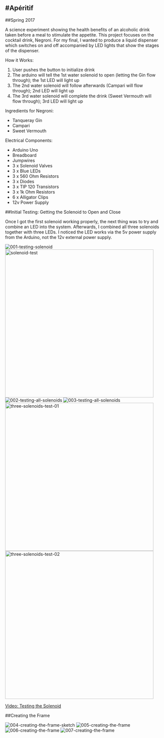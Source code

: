 #Apéritif
------------------------------------------------------------

##Spring 2017

A science experiment showing the health benefits of an alcoholic drink taken before a meal to stimulate the appetite. This project focuses on the cocktail drink, Negroni. For my final, I wanted to produce a liquid dispenser which switches on and off accompanied by LED lights that show the stages of the dispenser.

How it Works:
1. User pushes the button to initialize drink
2. The arduino will tell the 1st water solenoid to open (letting the Gin flow through); the 1st LED will light up
3. The 2nd water solenoid will follow afterwards (Campari will flow through); 2nd LED will light up
4. The 3rd water solenoid will complete the drink (Sweet Vermouth will flow through); 3rd LED will light up

Ingredients for Negroni:
* Tanqueray Gin
* Campari
* Sweet Vermouth

Electrical Components:
* Arduino Uno
* Breadboard
* Jumpwires
* 3 x Solenoid Valves
* 3 x Blue LEDs
* 3 x 560 Ohm Resistors
* 3 x Diodes
* 3 x TIP 120 Transistors
* 3 x 1k Ohm Resistors
* 6 x Alligator Clips
* 12v Power Supply

##Initial Testing: Getting the Solenoid to Open and Close

Once I got the first solenoid working properly, the next thing was to try and combine an LED into the system. Afterwards, I combined all three solenoids together with three LEDs. I noticed the LED works via the 5v power supply from the Arduino, not the 12v external power supply.

![001-testing-solenoid](https://cloud.githubusercontent.com/assets/21225598/25321865/ea4ce976-287f-11e7-827a-667f5e01b3f8.jpg)
<img width="480" alt="solenoid-test" src="https://cloud.githubusercontent.com/assets/21225598/25322361/4cc71596-2884-11e7-8a91-1ad219b5b406.png">
![002-testing-all-solenoids](https://cloud.githubusercontent.com/assets/21225598/25321947/6a03694c-2880-11e7-97cd-ff4f766e268c.jpg)
![003-testing-all-solenoids](https://cloud.githubusercontent.com/assets/21225598/25321987/ac6d55e0-2880-11e7-9a3f-ec169cc16d95.jpg)
<img width="480" alt="three-solenoids-test-01" src="https://cloud.githubusercontent.com/assets/21225598/25322380/83832c1e-2884-11e7-8676-927598aed041.png">
<img width="480" alt="three-solenoids-test-02" src="https://cloud.githubusercontent.com/assets/21225598/25322409/bc63f7a2-2884-11e7-835c-20ea6578272f.png">

[Video: Testing the Solenoid](https://vimeo.com/214440852)

##Creating the Frame

![004-creating-the-frame-sketch](https://cloud.githubusercontent.com/assets/21225598/25322017/f94cd7be-2880-11e7-82cb-009ea6ee9ada.jpg)
![005-creating-the-frame](https://cloud.githubusercontent.com/assets/21225598/25322208/dad4c146-2882-11e7-87c8-99b31530171e.jpg)
![006-creating-the-frame](https://cloud.githubusercontent.com/assets/21225598/25322221/fc751666-2882-11e7-935e-6f575502beee.jpg)
![007-creating-the-frame](https://cloud.githubusercontent.com/assets/21225598/25322243/2486175e-2883-11e7-97e4-daf37c643d17.jpg)
